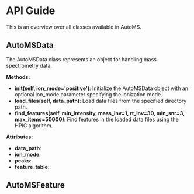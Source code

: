 # API Guide

This is an overview over all classes available in AutoMS.

## AutoMSData
The AutoMSData class represents an object for handling mass spectrometry data.

**Methods:**

- **__init__(self, ion_mode='positive')**: Initialize the AutoMSData object with an optional ion_mode parameter specifying the ionization mode.
- **load_files(self, data_path)**: Load data files from the specified directory path.
- **find_features(self, min_intensity, mass_inv=1, rt_inv=30, min_snr=3, max_items=50000)**: Find features in the loaded data files using the HPIC algorithm. 

**Attributes:**

- **data_path**: 
- **ion_mode**: 
- **peaks**: 
- **feature_table**: 


## AutoMSFeature